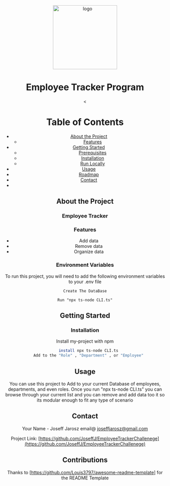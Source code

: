 <!--
Hey, thanks for using the awesome-readme-template template.  
If you have any enhancements, then fork this project and create a pull request 
or just open an issue with the label "enhancement".

Don't forget to give this project a star for additional support ;)
Maybe you can mention me or this repo in the acknowledgements too
-->

<!--
This README is a slimmed down version of the original one.
Removed sections:
- Screenshots
- Running Test
- Deployment
- FAQ
- Acknowledgements
-->

<div align="center">

  <img src="assets/logo.png" alt="logo" width="200" height="auto" />
  <h1>Employee Tracker Program</h1>
  


  
<!-- Badges -->
<
<br />

<!-- Table of Contents -->
# Table of Contents

- [About the Project](#about-the-project)
  * [Features](#features)
- [Getting Started](#getting-started)
  * [Prerequisites](#prerequisites)
  * [Installation](#installation)
  * [Run Locally](#run-locally)
- [Usage](#usage)
- [Roadmap](#roadmap)
- [Contact](#contact)
-
  

<!-- About the Project -->
## About the Project
 
 ### Employee Tracker



<!-- Features -->
### Features

- Add data
- Remove data
- Organize data




<!-- Env Variables -->
### Environment Variables

To run this project, you will need to add the following environment variables to your .env file

`Create The DataBase`

`Run "npx ts-node CLI.ts"`

<!-- Getting Started -->
## Getting Started



<!-- Installation -->
### Installation

Install my-project with npm

```bash
   install npx ts-node CLI.ts
   Add to the "Role" , "Department" , or "Employee"
```



<!-- Usage -->
## Usage

You can use this project to Add to your current Database of employees, departments, and even roles. Once you run "npx ts-node CLI.ts" you can browse through your current list and you can remove and add data too it so its modular enough to fit any type of scenario



<!-- Contact -->
## Contact

Your Name -  Joseff Jarosz email@ joseffjarosz@gmail.com

Project Link: [https://github.com/JoseffJ/EmployeeTrackerChallenege](https://github.com/JoseffJ/EmployeeTrackerChallenege)

## Contributions
Thanks to [https://github.com/Louis3797/awesome-readme-template] for the README Template


